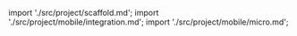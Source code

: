 import './src/project/scaffold.md';
import './src/project/mobile/integration.md';
import './src/project/mobile/micro.md';

